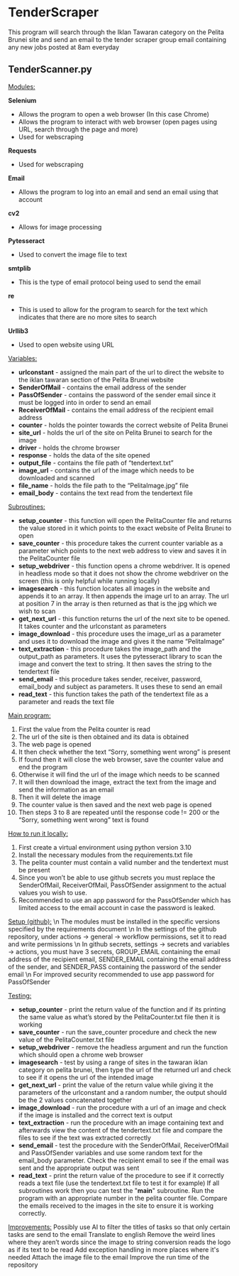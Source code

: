 # TenderScraper

This program will search through the Iklan Tawaran category on the Pelita Brunei site and send an email to the tender scraper group email containing any new jobs posted at 8am everyday

## __TenderScanner.py__

<ins>Modules:</ins>

**Selenium**
- Allows the program to open a web browser (In this case Chrome)
- Allows the program to interact with web browser (open pages using URL, search through the page and more)
- Used for webscraping
 
**Requests**
- Used for webscraping
 
**Email**
- Allows the program to log into an email and send an email using that account
 
**cv2**
- Allows for image processing

**Pytesseract**
- Used to convert the image file to text
  
**smtplib**
- This is the type of email protocol being used to send the email
  
**re**
- This is used to allow for the program to search for the text which indicates that there are no more sites to search
  
**Urllib3**
- Used to open website using URL

<ins>Variables:</ins>
- **urlconstant** - assigned the main part of the url to direct the website to the iklan tawaran section of the Pelita Brunei website
- **SenderOfMail** - contains the email address of the sender
- **PassOfSender** - contains the password of the sender email since it must be logged into in order to send an email
- **ReceiverOfMail** - contains the email address of the recipient email address
- **counter** - holds the pointer towards the correct website of Pelita Brunei
- **site_url** - holds the url of the site on Pelita Brunei to search for the image
- **driver** - holds the chrome browser
- **response** - holds the data of the site opened
- **output_file** - contains the file path of “tendertext.txt”
- **image_url** - contains the url of the image which needs to be downloaded and scanned
- **file_name** - holds the file path to the “PelitaImage.jpg” file
- **email_body** - contains the text read from the tendertext file

<ins>Subroutines:</ins>
- **setup_counter** - this function will open the PelitaCounter file and returns the value stored in it which points to the exact website of Pelita Brunei to open
- **save_counter** - this procedure takes the current counter variable as a parameter which points to the next web address to view and saves it in the PelitaCounter file
- **setup_webdriver** - this function opens a chrome webdriver. It is opened in headless mode so that it does not show the chrome webdriver on the screen (this is only helpful while running locally)
- **imagesearch** - this function locates all images in the website and appends it to an array. It then appends the image url to an array. The url at position 7 in the array is then returned as that is the jpg which we wish to scan
- **get_next_url** - this function returns the url of the next site to be opened. It takes counter and the urlconstant as parameters
- **image_download** - this procedure uses the image_url as a parameter and uses it to download the image and gives it the name “PelitaImage”
- **text_extraction** - this procedure takes the image_path and the output_path as parameters. It uses the pytesseract library to scan the image and convert the text to string. It then saves the string to the tendertext file
- **send_email** - this procedure takes sender, receiver, password, email_body and subject as parameters. It uses these to send an email
- **read_text** - this function takes the path of the tendertext file as a parameter and reads the text file

<ins>Main program:</ins>
1. First the value from the Pelita counter is read
2. The url of the site is then obtained and its data is obtained
3. The web page is opened
4. It then check whether the text “Sorry, something went wrong” is present
5. If found then it will close the web browser, save the counter value and end the program
6. Otherwise it will find the url of the image which needs to be scanned
7. It will then download the image, extract the text from the image and send the information as an email
8. Then it will delete the image
9. The counter value is then saved and the next web page is opened
10. Then steps 3 to 8 are repeated until the response code != 200 or the “Sorry, something went wrong” text is found

<ins>How to run it locally:</ins>
1. First create a virtual environment using python version 3.10
2. Install the necessary modules from the requirements.txt file
3. The pelita counter must contain a valid number and the tendertext must be present
4. Since you won’t be able to use github secrets you must replace the SenderOfMail, ReceiverOfMail, PassOfSender assignment to the actual values you wish to use.
5. Recommended to use an app password for the PassOfSender which has limited access to the email account in case the password is leaked.

<ins>Setup (github):</ins> \n
The modules must be installed in the specific versions specified by the requirements document \n
In the settings of the github repository, under actions → general → workflow permissions, set it to read and write permissions \n
In github secrets, settings → secrets and variables → actions, you must have 3 secrets, GROUP_EMAIL containing the email address of the recipient email, SENDER_EMAIL containing the email address of the sender, and SENDER_PASS containing the password of the sender email \n
For improved security recommended to use app password for PassOfSender

<ins>Testing:</ins>
- **setup_counter** - print the return value of the function and if its printing the same value as what’s stored by the PelitaCounter.txt file then it is working
- **save_counter** - run the save_counter procedure and check the new value of the PelitaCounter.txt file 
- **setup_webdriver** - remove the headless argument and run the function which should open a chrome web browser
- **imagesearch** - test by using a range of sites in the tawaran iklan category on pelita brunei, then type the url of the returned url and check to see if it opens the url of the intended image
- **get_next_url** - print the value of the return value while giving it the parameters of the urlconstant and a random number, the output should be the 2 values concatenated together
- **image_download** - run the procedure with a url of an image and check if the image is installed and the correct text is output
- **text_extraction** - run the procedure with an image containing text and afterwards view the content of the tendertext.txt file and compare the files to see if the text was extracted correctly
- **send_email** - test the procedure with the SenderOfMail, ReceiverOfMail and PassOfSender variables and use some random text for the email_body parameter. Check the recipient email to see if the email was sent and the appropriate output was sent
- **read_text** - print the return value of the procedure to see if it correctly reads a text file (use the tendertext.txt file to test it for example)
If all subroutines work then you can test the "__main__" subroutine. Run the program with an appropriate number in the pelita counter file. Compare the emails received to the images in the site to ensure it is working correctly.


<ins>Improvements:</ins>
Possibly use AI to filter the titles of tasks so that only certain tasks are send to the email
Translate to english
Remove the weird lines where they aren’t words since the image to string conversion reads the logo as if its text to be read
Add exception handling in more places where it's needed
Attach the image file to the email
Improve the run time of the repository
